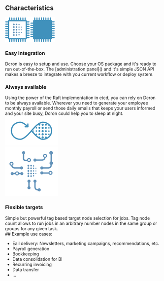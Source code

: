 ## Characteristics

<div id="easy-integration" class="row vertical-align">
  <img src="img/integration.png" class="col-md-3"/>
  <div class="col-md-10">
    <h3>Easy integration</h3>
    Dcron is easy to setup and use. Choose your OS package and it's ready to run out-of-the-box. The [administration panel]() and it's simple JSON API makes a breeze to integrate with you current workflow or deploy system.
  </div>
</div>

<div id="always-available" class="row vertical-align">
  <div class="col-md-10">
    <h3>Always available</h3>
    Using the power of the Raft implementation in etcd, you can rely on Dcron to be always available. Wherever you need to generate your employee monthly payroll or send those daily emails that keeps your users informed and your site busy, Dcron could help you to sleep at night.
  </div>
  <img src="img/available.png" class="col-md-3"/>
</div>

<div id="flexible-targets" class="row vertical-align">
  <img src="img/targets.png" class="col-md-3"/>
  <div class="col-md-10">
    <h3>Flexible targets</h3>
    Simple but powerful tag based target node selection for jobs. Tag node count allows to run jobs in an arbitrary number nodes in the same group or groups for any given task.
  </div>
</div>
## Example use cases:

* Eail delivery: Newsletters, marketing campaigns, recommendations, etc.
* Payroll generation
* Bookkeeping
* Data consolidation for BI
* Recurring invoicing
* Data transfer
* ...
